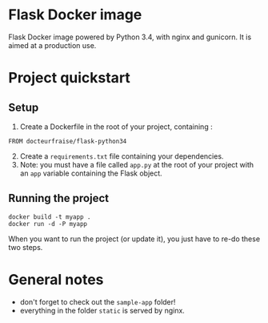 # Flask Docker image

Flask Docker image powered by Python 3.4, with nginx and gunicorn. It is
aimed at a production use.

# Project quickstart

## Setup

1. Create a Dockerfile in the root of your project, containing :
```
FROM docteurfraise/flask-python34
```
2. Create a `requirements.txt` file containing your dependencies.
3. Note: you must have a file called `app.py` at the root of your project
with an `app` variable containing the Flask object.

## Running the project

```
docker build -t myapp .
docker run -d -P myapp
```

When you want to run the project (or update it), you just have to re-do these
two steps.

# General notes

- don't forget to check out the `sample-app` folder!
- everything in the folder `static` is served by nginx.